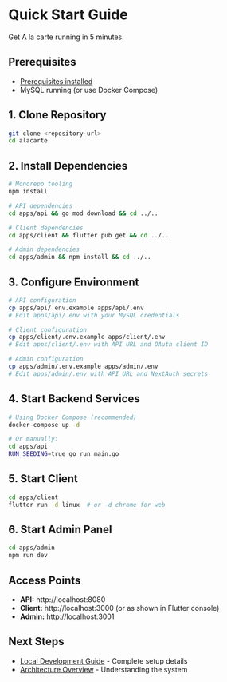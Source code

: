 # Quick Start Guide

Get A la carte running in 5 minutes.

## Prerequisites

- [Prerequisites installed](prerequisites.md)
- MySQL running (or use Docker Compose)

## 1. Clone Repository

```bash
git clone <repository-url>
cd alacarte
```

## 2. Install Dependencies

```bash
# Monorepo tooling
npm install

# API dependencies
cd apps/api && go mod download && cd ../..

# Client dependencies
cd apps/client && flutter pub get && cd ../..

# Admin dependencies
cd apps/admin && npm install && cd ../..
```

## 3. Configure Environment

```bash
# API configuration
cp apps/api/.env.example apps/api/.env
# Edit apps/api/.env with your MySQL credentials

# Client configuration
cp apps/client/.env.example apps/client/.env
# Edit apps/client/.env with API URL and OAuth client ID

# Admin configuration
cp apps/admin/.env.example apps/admin/.env
# Edit apps/admin/.env with API URL and NextAuth secrets
```

## 4. Start Backend Services

```bash
# Using Docker Compose (recommended)
docker-compose up -d

# Or manually:
cd apps/api
RUN_SEEDING=true go run main.go
```

## 5. Start Client

```bash
cd apps/client
flutter run -d linux  # or -d chrome for web
```

## 6. Start Admin Panel

```bash
cd apps/admin
npm run dev
```

## Access Points

- **API:** http://localhost:8080
- **Client:** http://localhost:3000 (or as shown in Flutter console)
- **Admin:** http://localhost:3001

## Next Steps

- [Local Development Guide](local-development.md) - Complete setup details
- [Architecture Overview](/docs/architecture/overview.md) - Understanding the system
